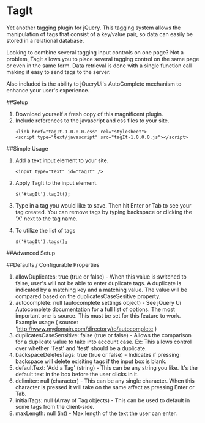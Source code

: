# TagIt
Yet another tagging plugin for jQuery. This tagging system allows the manipulation of tags that consist of a key/value pair, so data can easily be stored in a relational database. 

Looking to combine several tagging input controls on one page? Not a problem, TagIt allows you to place several tagging control on the same page or even in the same form. Data retrieval is done with a single function call making it easy to send tags to the server.

Also included is the ability to jQueryUi's AutoComplete mechanism to enhance your user's experience.

##Setup
1. Download yourself a fresh copy of this magnificent plugin.
2. Include references to the javascript and css files to your site.
    ```
    <link href="tagIt-1.0.0.0.css" rel="stylesheet">
    <script type="text/javascript" src="tagIt-1.0.0.0.js"></script>
    ```

##Simple Usage
1. Add a text input element to your site.

    ```
    <input type="text" id="tagIt" />
    ```

2. Apply TagIt to the input element.

    ```
    $('#tagIt').tagIt();
    ```

3.  Type in a tag you would like to save. Then hit Enter or Tab to see your tag created. You can remove tags by typing backspace or clicking the 'X' next to the tag name.

4.  To utilize the list of tags

    ```
    $('#tagIt').tags();
    ```

##Advanced Setup

##Defaults / Configurable Properties

1. allowDuplicates: true (true or false) - When this value is switched to false, user's will not be able to enter duplicate tags. A duplicate is indicated by a matching key and a matching value. The value will be compared based on the duplicatesCaseSesitive property.
2. autocomplete: null (autocomplete settings object) - See jQuery Ui Autocomplete documentation for a full list of options. The most important one is source. This must be set for this feature to work. Example usage { source: 'http://www.mydomain.com/directory/to/autocomplete }
3. duplicatesCaseSensitive: false (true or false) - Allows the comparison for a duplicate value to take into account case. Ex: This allows control over whether 'Test' and 'test' should be a duplicate.
4. backspaceDeletesTags: true (true or false) - Indicates if pressing backspace will delete exisiting tags if the input box is blank.
5. defaultText: 'Add a Tag' (string) - This can be any string you like. It's the default text in the box before the user clicks in it.
6. delimiter: null (character) - This can be any single character. When this character is pressed it will take on the same affect as pressing Enter or Tab.
7. initialTags: null (Array of Tag objects) - This can be used to default in some tags from the client-side.
8. maxLength: null (int) - Max length of the text the user can enter.
